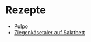 # Rezepte
* [Pulpo](/content/rezepte/pulpo.md)
* [Ziegenkäsetaler auf Salatbett](/content/rezepte/ziegenkaesesalat.md)